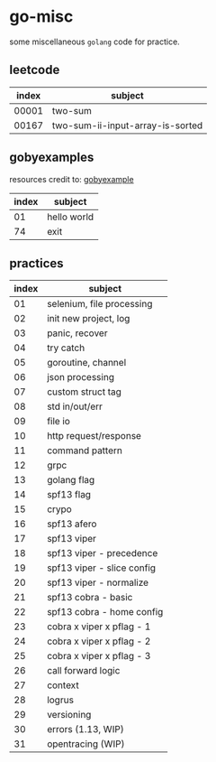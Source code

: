# go-misc

some miscellaneous `golang` code for practice.

## leetcode

| index | subject                          |
|-------|----------------------------------|
| 00001 | two-sum                          |
| 00167 | two-sum-ii-input-array-is-sorted |

## gobyexamples

resources credit to: [gobyexample](https://github.com/mmcgrana/gobyexample)

| index | subject                          |
|-------|----------------------------------|
| 01    | hello world                      |
| 74    | exit                             |

## practices

| index | subject                      |
|-------|------------------------------|
| 01    | selenium, file processing    |
| 02    | init new project, log        |
| 03    | panic, recover               |
| 04    | try catch                    |
| 05    | goroutine, channel           |
| 06    | json processing              |
| 07    | custom struct tag            |
| 08    | std in/out/err               |
| 09    | file io                      |
| 10    | http request/response        |
| 11    | command pattern              |
| 12    | grpc                         |
| 13    | golang flag                  |
| 14    | spf13 flag                   |
| 15    | crypo                        |
| 16    | spf13 afero                  |
| 17    | spf13 viper                  |
| 18    | spf13 viper - precedence     |
| 19    | spf13 viper - slice config   |
| 20    | spf13 viper - normalize      |
| 21    | spf13 cobra - basic          |
| 22    | spf13 cobra - home config    |
| 23    | cobra x viper x pflag - 1    |
| 24    | cobra x viper x pflag - 2    |
| 25    | cobra x viper x pflag - 3    |
| 26    | call forward logic           |
| 27    | context                      |
| 28    | logrus                       |
| 29    | versioning                   |
| 30    | errors (1.13, WIP)           |
| 31    | opentracing (WIP)            |
